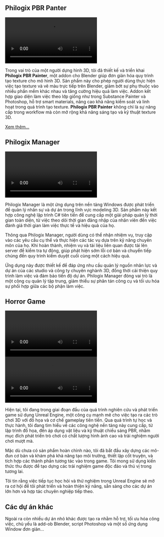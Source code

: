 [Philogix PBR Panter BG]: ../assets/main.png
[Xem thêm...]: https://www.blendermarket.com/products/philogix-pbr-painter-pro

## Philogix PBR Panter

![type:video](../assets/philogix_pbr_painter_video.mp4)

Trong vai trò của một người dựng hình 3D, tôi đã thiết kế và triển khai __Philogix PBR Painter__, một addon cho Blender giúp đơn giản hóa quy trình tạo texture cho mô hình 3D. Sản phẩm này cho phép người dùng thực hiện việc tạo texture và vẽ màu trực tiếp trên Blender, giảm bớt sự phụ thuộc vào nhiều phần mềm khác nhau và tăng cường hiệu quả làm việc. Addon kết hợp giao diện làm việc theo lớp giống như trong Substance Painter và Photoshop, hỗ trợ smart materials, nâng cao khả năng kiểm soát và linh hoạt trong quá trình tạo texture. __Philogix PBR Painter__ không chỉ là sự nâng cấp trong workflow mà còn mở rộng khả năng sáng tạo và kỹ thuật texture 3D.

[Xem thêm...]

## Philogix Manager

![type:video](../assets/philogix_manager.mp4)

Philogix Manager là một ứng dụng trên nền tảng Windows được phát triển để quản lý nhân sự và dự án trong lĩnh vực modeling 3D. Sản phẩm này kết hợp công nghệ lập trình C# tiên tiến để cung cấp một giải pháp quản lý thời gian toàn diện, từ việc theo dõi thời gian đăng nhập của nhân viên đến việc đánh giá thời gian làm việc thực tế và hiệu quả của họ.

Thông qua Philogix Manager, người dùng có thể nhận nhiệm vụ, truy cập vào các yêu cầu cụ thể và thực hiện các tác vụ dựa trên kỹ năng chuyên môn của họ. Khi hoàn thành, nhiệm vụ và tài liệu liên quan được tải lên server để kiểm tra tự động, giúp phát hiện sớm lỗi cơ bản và chuyển tiếp chúng đến quy trình kiểm duyệt cuối cùng một cách hiệu quả.

Ứng dụng này được thiết kế để đáp ứng nhu cầu quản lý nguồn nhân lực và dự án của các studio và công ty chuyên nghành 3D, đồng thời cải thiện quy trình làm việc và đảm bảo tiến độ dự án. Philogix Manager đóng vai trò là một công cụ quản lý tập trung, giảm thiểu sự phân tán công cụ và tối ưu hóa sự phối hợp giữa các bộ phận làm việc.


## Horror Game

![type:video](../assets/horror_video_1.mp4)
![type:video](../assets/horror_video_2.mp4)

Hiện tại, tôi đang trong giai đoạn đầu của quá trình nghiên cứu và phát triển game sử dụng Unreal Engine, một công cụ mạnh mẽ cho việc tạo ra các trò chơi 3D với đồ họa và cơ chế gameplay tiên tiến. Qua quá trình tự học và thực hành, tôi đang tìm hiểu về các công nghệ nền tảng này cung cấp, từ lập trình đồ họa, đến áp dụng vật liệu và kỹ thuật chiếu sáng PBR, nhằm mục đích phát triển trò chơi có chất lượng hình ảnh cao và trải nghiệm người chơi mượt mà.

Mặc dù chưa có sản phẩm hoàn chỉnh nào, tôi đã bắt đầu xây dựng các mô-đun cơ bản và khám phá khả năng tạo môi trường, thiết lập cốt truyện, và tích hợp các thành phần tương tác vào trong game. Tôi mong sử dụng kiến thức thu được để tạo dựng các trải nghiệm game độc đáo và thú vị trong tương lai.

Tôi tin rằng việc tiếp tục học hỏi và thử nghiệm trong Unreal Engine sẽ mở ra cơ hội để tôi phát triển và hoàn thiện kỹ năng, sẵn sàng cho các dự án lớn hơn và hợp tác chuyên nghiệp tiếp theo.

## Các dự án khác
Ngoài ra còn nhiều dự án nhỏ khác được tạo ra nhằm hỗ trợ, tối ưu hóa công việc, chủ yếu là add-ob Blender, script Photoshop và một số ứng dụng Window đơn giản...
